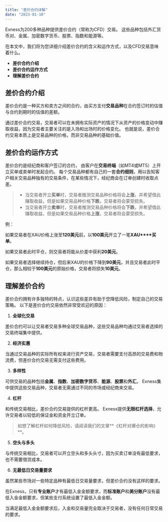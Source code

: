 ```yaml
---
title: "差价合约详解"
date: "2023-01-10"
---
```


Exness为200多种品种提供差价合约（常称为CFD）交易。 这些品种包括外汇货币对、金属、加密数字货币、股票、指数和能源等。

在本文中，我们将为您详细介绍差价合约的含义和运作方式，以及CFD交易意味着什么。

- **差价合约介绍**
- **差价合约运作方式**
- **理解差价合约**

## 差价合约介绍

差价合约是一种买方和卖方之间的合约，由买方支付**交易品种**在合约签订时的估值与合约到期时的估值的差额。

通过差价合约交易，交易者可以在未拥有实际资产的情况下从资产的价格变动中赚取收益，因为交易者主要关注的是入场和出场时的价格变化。 也就是说，差价合约交易本质上是交易品种的价格，而非交易品种的基础价值。

## 差价合约运作方式

差价合约是经纪商和客户签订的合约， 由客户在**交易终端**（如MT4或MT5）上开立买单或卖单时发起合约。 每个交易品种都有自己的一套**合约细则**，用以告知客户相关交易品种独有的交易条件，在某些情况下，经纪商会在订单创建时收取点差。

> - 当交易者开立**买单**时，交易者推测交易品种价格将会**上涨**，并希望借此赚取收益，但是如果交易品种价格**下跌**，交易者将会蒙受损失。
> - 当交易者开立**卖单**时，交易者推测交易品种价格将会**下跌**，并希望借此赚取收益，但是如果交易品种价格**上涨**，交易者将会蒙受损失。

例：

如果交易者在XAU价格上涨至**120美元**前，以**100美元**开立了一笔**XAU****买单**。

如果交易者此时平仓，则交易者将能从价差中获利**20美元**。

如果交易者选择继续持仓，但后来XAU的价格下降到**90美元**，并且交易者此时平仓，那么相较于**100美元**的原始价格，交易者将损失**10美元**。

## 理解差价合约

差价合约拥有许多独特的特点，认识这些差异有助于您降低风险，制定自己的交易策略。 以下是差价合约交易依然非常受欢迎的原因：

1. **全球化交易**

差价合约可以让交易者交易多种全球交易品种，这些交易品种均通过交易者选择的交易终端集中提供。

2. **经济实惠**

当通过交易品种的实际所有权来进行资产交易，交易者需要支付高昂的交易费和物流费，但差价合约交易无需支付这些费用。

3. **多样性**

可供交易的品种包括**金属**、**指数**、**加密数字货币**、**能源**、**股票**和**外汇**。 Exness集中提供这些交易品种，交易者无需通过不同的市场或经纪商来交易。

4. **杠杆**

和传统交易相比，差价合约交易提供的杠杆更高。 Exness提供**无限杠杆选择**，允许交易者以较低的保证金和资金开立订单。

> 如想了解杠杆如何降低风险，请阅读我们的文章**《杠杆对爆仓的影响》**。

5. **空头与多头**

与传统交易相比，交易者可以开立空头和多头头寸，因为买卖订单没有最低要求，也不需要借贷成本。

6. **无最低日交易量要求**

虽然某些市场对一些特定品种有最低日交易量要求，但差价合约没有这样的要求。

在Exness，只有**专业账户**才有最低入金金额要求，而**标准账户**和**美分账户**没有最低入金金额要求，但某些支付系统设置了最低入金金额。

当满足最低入金金额要求后，入金和交易量完全取决于交易者，没有任何日常交易的要求。
